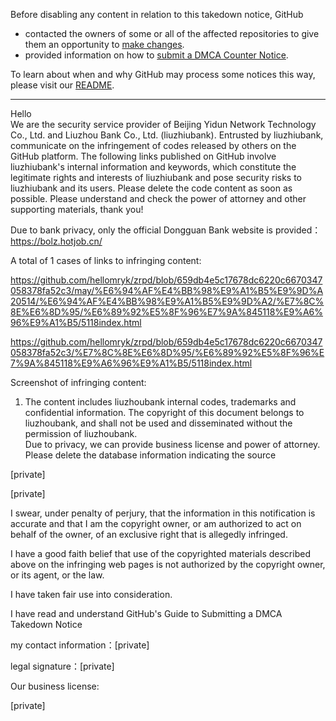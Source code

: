 Before disabling any content in relation to this takedown notice, GitHub
- contacted the owners of some or all of the affected repositories to give them an opportunity to [make changes](https://docs.github.com/en/github/site-policy/dmca-takedown-policy#a-how-does-this-actually-work).
- provided information on how to [submit a DMCA Counter Notice](https://docs.github.com/en/articles/guide-to-submitting-a-dmca-counter-notice).

To learn about when and why GitHub may process some notices this way, please visit our [README](https://github.com/github/dmca/blob/master/README.md#anatomy-of-a-takedown-notice).

---

Hello  
We are the security service provider of Beijing Yidun Network Technology Co., Ltd. and Liuzhou Bank Co., Ltd. (liuzhiubank). Entrusted by liuzhiubank, communicate on the infringement of codes released by others on the GitHub platform. The following links published on GitHub involve liuzhiubank's internal information and keywords, which constitute the legitimate rights and interests of liuzhiubank and pose security risks to liuzhiubank and its users. Please delete the code content as soon as possible. Please understand and check the power of attorney and other supporting materials, thank you!

Due to bank privacy, only the official Dongguan Bank website is provided：  
https://bolz.hotjob.cn/

A total of 1 cases of links to infringing content:   

https://github.com/hellomryk/zrpd/blob/659db4e5c17678dc6220c6670347058378fa52c3/may/%E6%94%AF%E4%BB%98%E9%A1%B5%E9%9D%A20514/%E6%94%AF%E4%BB%98%E9%A1%B5%E9%9D%A2/%E7%8C%8E%E6%8D%95/%E6%89%92%E5%8F%96%E7%9A%845118%E9%A6%96%E9%A1%B5/5118index.html

https://github.com/hellomryk/zrpd/blob/659db4e5c17678dc6220c6670347058378fa52c3/%E7%8C%8E%E6%8D%95/%E6%89%92%E5%8F%96%E7%9A%845118%E9%A6%96%E9%A1%B5/5118index.html




Screenshot of infringing content:  
1. The content includes liuzhoubank internal codes, trademarks and confidential information. The copyright of this document belongs to liuzhoubank, and shall not be used and disseminated without the permission of liuzhoubank.  
Due to privacy, we can provide business license and power of attorney. Please delete the database information indicating the source


[private]


[private]


I swear, under penalty of perjury, that the information in this notification is accurate and that I am the copyright owner, or am authorized to act on behalf of the owner, of an exclusive right that is allegedly infringed.

I have a good faith belief that use of the copyrighted materials described above on the infringing web pages is not authorized by the copyright owner, or its agent, or the law.

I have taken fair use into consideration.

I have read and understand GitHub's Guide to Submitting a DMCA Takedown Notice

my contact information：[private]

legal signature：[private]








Our business license:

[private]
